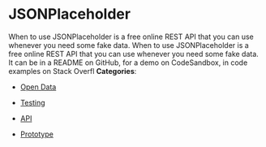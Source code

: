 # JSONPlaceholder


When to use JSONPlaceholder is a free online REST API that you can use whenever you need some fake data. When to use JSONPlaceholder is a free online REST API that you can use whenever you need some fake data.  It can be in a README on GitHub, for a demo on CodeSandbox, in code examples on Stack Overfl
**Categories**:

- [Open Data](https://github/awesome-apis/awesome-apis#open-data)

- [Testing](https://github/awesome-apis/awesome-apis#testing)

- [API](https://github/awesome-apis/awesome-apis#api)

- [Prototype](https://github/awesome-apis/awesome-apis#prototype)



